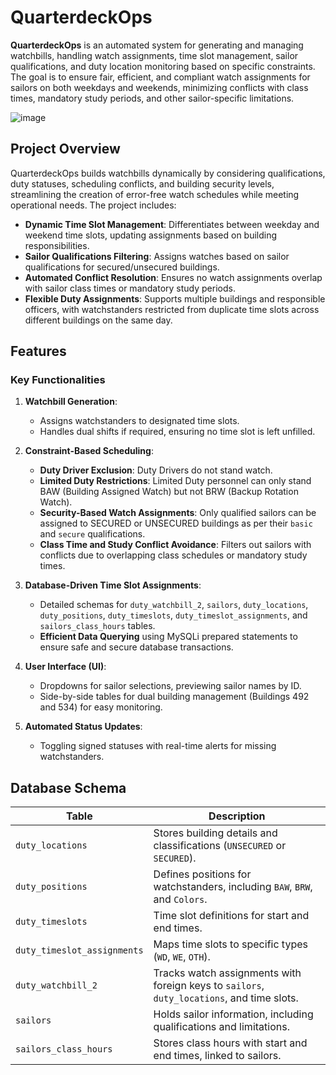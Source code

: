 # QuarterdeckOps

**QuarterdeckOps** is an automated system for generating and managing watchbills, handling watch assignments, time slot management, sailor qualifications, and duty location monitoring based on specific constraints. The goal is to ensure fair, efficient, and compliant watch assignments for sailors on both weekdays and weekends, minimizing conflicts with class times, mandatory study periods, and other sailor-specific limitations.

![image](https://github.com/user-attachments/assets/06c32afc-d47f-4463-b3b5-4a4364be52e7)

## Project Overview

QuarterdeckOps builds watchbills dynamically by considering qualifications, duty statuses, scheduling conflicts, and building security levels, streamlining the creation of error-free watch schedules while meeting operational needs. The project includes:

- **Dynamic Time Slot Management**: Differentiates between weekday and weekend time slots, updating assignments based on building responsibilities.
- **Sailor Qualifications Filtering**: Assigns watches based on sailor qualifications for secured/unsecured buildings.
- **Automated Conflict Resolution**: Ensures no watch assignments overlap with sailor class times or mandatory study periods.
- **Flexible Duty Assignments**: Supports multiple buildings and responsible officers, with watchstanders restricted from duplicate time slots across different buildings on the same day.

## Features

### Key Functionalities

1. **Watchbill Generation**:
   - Assigns watchstanders to designated time slots.
   - Handles dual shifts if required, ensuring no time slot is left unfilled.

2. **Constraint-Based Scheduling**:
   - **Duty Driver Exclusion**: Duty Drivers do not stand watch.
   - **Limited Duty Restrictions**: Limited Duty personnel can only stand BAW (Building Assigned Watch) but not BRW (Backup Rotation Watch).
   - **Security-Based Watch Assignments**: Only qualified sailors can be assigned to SECURED or UNSECURED buildings as per their `basic` and `secure` qualifications.
   - **Class Time and Study Conflict Avoidance**: Filters out sailors with conflicts due to overlapping class schedules or mandatory study times.

3. **Database-Driven Time Slot Assignments**:
   - Detailed schemas for `duty_watchbill_2`, `sailors`, `duty_locations`, `duty_positions`, `duty_timeslots`, `duty_timeslot_assignments`, and `sailors_class_hours` tables.
   - **Efficient Data Querying** using MySQLi prepared statements to ensure safe and secure database transactions.

4. **User Interface (UI)**:
   - Dropdowns for sailor selections, previewing sailor names by ID.
   - Side-by-side tables for dual building management (Buildings 492 and 534) for easy monitoring.

5. **Automated Status Updates**:
   - Toggling signed statuses with real-time alerts for missing watchstanders.

## Database Schema

| Table                  | Description                                                                                 |
|------------------------|---------------------------------------------------------------------------------------------|
| `duty_locations`       | Stores building details and classifications (`UNSECURED` or `SECURED`).                     |
| `duty_positions`       | Defines positions for watchstanders, including `BAW`, `BRW`, and `Colors`.                 |
| `duty_timeslots`       | Time slot definitions for start and end times.                                              |
| `duty_timeslot_assignments` | Maps time slots to specific types (`WD`, `WE`, `OTH`).                             |
| `duty_watchbill_2`     | Tracks watch assignments with foreign keys to `sailors`, `duty_locations`, and time slots. |
| `sailors`              | Holds sailor information, including qualifications and limitations.                        |
| `sailors_class_hours`  | Stores class hours with start and end times, linked to sailors.                            |
